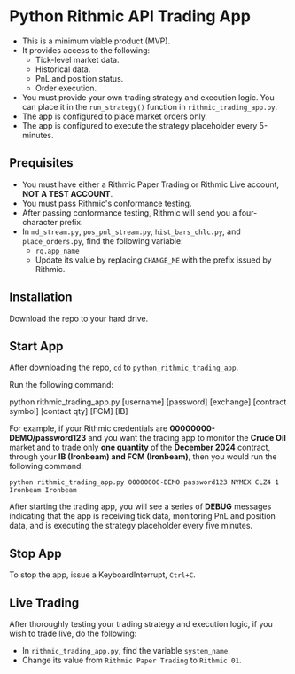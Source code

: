 # Python Rithmic API Trading App

* This is a minimum viable product (MVP).
* It provides access to the following:
    * Tick-level market data.
    * Historical data.
    * PnL and position status.
    * Order execution.
* You must provide your own trading strategy and execution logic. You can place it in the `run_strategy()` function in `rithmic_trading_app.py`.
* The app is configured to place market orders only.
* The app is configured to execute the strategy placeholder every 5-minutes.

## Prequisites

* You must have either a Rithmic Paper Trading or Rithmic Live account, **NOT A TEST ACCOUNT**.
* You must pass Rithmic's conformance testing.
* After passing conformance testing, Rithmic will send you a four-character prefix. 
* In `md_stream.py`, `pos_pnl_stream.py`, `hist_bars_ohlc.py`, and `place_orders.py`, find the following variable:
    * `rq.app_name`
    * Update its value by replacing `CHANGE_ME` with the prefix issued by Rithmic.
    
## Installation

Download the repo to your hard drive.

## Start App

After downloading the repo, `cd` to `python_rithmic_trading_app`.

Run the following command:


python rithmic_trading_app.py [username] [password] [exchange] [contract symbol] [contact qty] [FCM] [IB]


For example, if your Rithmic credentials are **00000000-DEMO/password123** and you want the trading app to monitor the **Crude Oil** market and to trade only **one quantity** of the **December 2024** contract, through your **IB (Ironbeam) and FCM (Ironbeam)**, then you would run the following command:

```
python rithmic_trading_app.py 00000000-DEMO password123 NYMEX CLZ4 1 Ironbeam Ironbeam
``` 

After starting the trading app, you will see a series of **DEBUG** messages indicating that the app is receiving tick data, monitoring PnL and position data, and is executing the strategy placeholder every five minutes.

## Stop App

To stop the app, issue a KeyboardInterrupt, `Ctrl+C`.

## Live Trading

After thoroughly testing your trading strategy and execution logic, if you wish to trade live, do the following:

* In `rithmic_trading_app.py`, find the variable `system_name`.
* Change its value from `Rithmic Paper Trading` to `Rithmic 01`.
     



